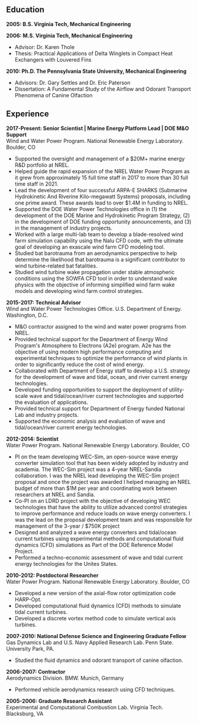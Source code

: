 ## Education
**2005: B.S. Virginia Tech, Mechanical Engineering**

**2006: M.S. Virginia Tech, Mechanical Engineering**

* Advisor: Dr. Karen Thole
* Thesis: Practical Applications of Delta Winglets in Compact Heat Exchangers with Louvered Fins

**2010: Ph.D. The Pennsylvania State University, Mechanical Engineering**

* Advisors: Dr. Gary Settles and Dr. Eric Paterson
* Dissertation: A Fundamental Study of the Airflow and Odorant Transport Phenomena of Canine Olfaction

## Experience
**2017-Present: Senior Scientist | Marine Energy Platform Lead | DOE M&O Support**    
Wind and Water Power Program. National Renewable Energy Laboratory. Boulder, CO

* Supported the oversight and management of a $20M+ marine energy R&D portfolio at NREL.
* Helped guide the rapid expansion of the NREL Water Power Program as it grew from approximately 15 full time staff in 2017 to more than 30 full time staff in 2021.
* Lead the development of four successful ARPA-E SHARKS (Submarine Hydrokinetic And Riverine Kilo-megawatt Systems) proposals, including one prime award. These awards lead to over $1.4M in funding to NREL.
* Supported the DOE Water Power Technologies office in (1) the development of the DOE Marine and Hydrokinetic Program Strategy, (2) in the development of DOE funding opportunity announcements, and (3) in the management of industry projects.
* Worked with a large multi-lab team to develop a blade-resolved wind farm simulation capability using the Nalu CFD code, with the ultimate goal of developing an exascale wind farm CFD modeling tool.
* Studied bat barotrauma from an aerodynamics perspective to help determine the likelihood that barotrauma is a significant contributor to wind turbine-related bat fatalities.
* Studied wind turbine wake propagation under stable atmospheric conditions using the SOWFA CFD tool in order to understand wake physics with the objective of informing simplified wind farm wake models and developing wind farm control strategies.

**2015-2017: Technical Advisor**    
Wind and Water Power Technologies Office. U.S. Department of Energy. Washington, D.C.

* M&O contractor assigned to the wind and water power programs from NREL.
* Provided technical support for the Department of Energy Wind Program's Atmosphere to Electrons (A2e) program. A2e has the objective of using modern high performance computing and experimental techniques to optimize the performance of wind plants in order to significantly reduce the cost of wind energy.
* Collaborated with Department of Energy staff to develop a U.S. strategy for the development of wave and tidal, ocean, and river current energy technologies.
* Developed funding opportunities to support the deployment of utility-scale wave and tidal/ocean/river current technologies and supported the evaluation of applications.
* Provided technical support for Department of Energy funded National Lab and industry projects.
* Supported the economic analysis and evaluation of wave and tidal/ocean/river current energy technologies.

**2012-2014: Scientist**    
Water Power Program. National Renewable Energy Laboratory. Boulder, CO

* PI on the team developing WEC-Sim, an open-source wave energy converter simulation tool that has been widely adopted by industry and academia. The WEC-Sim project was a 4-year NREL-Sandia collaboration. I was the NREL lead developing the WEC-Sim project proposal and once the project was awarded I helped managing an NREL budget of more than $1M per year and coordinating work between researchers at NREL and Sandia.
* Co-PI on an LDRD project with the objective of developing WEC technologies that have the ability to utilize advanced control strategies to improve performance and reduce loads on wave energy converters. I was the lead on the proposal development team and was responsible for management of the 3-year / $750K project
* Designed and analyzed a wave energy converters and tidal/ocean current turbines using experimental methods and computational fluid dynamics (CFD) simulations as Part of the DOE Reference Model Project.
* Performed a techno-economic assessment of wave and tidal current energy technologies for the Unites States.

**2010-2012: Postdoctoral Researcher**    
Water Power Program. National Renewable Energy Laboratory. Boulder, CO

* Developed a new version of the axial-flow rotor optimization code HARP-Opt.
* Developed computational fluid dynamics (CFD) methods to simulate tidal current turbines.
* Developed a discrete vortex method code to simulate vertical axis turbines.

**2007-2010: National Defense Science and Engineering Graduate Fellow**    
Gas Dynamics Lab and U.S. Navy Applied Research Lab. Penn State. University Park, PA.

* Studied the fluid dynamics and odorant transport of canine olfaction.

**2006-2007:  Contractor**    
Aerodynamics Division. BMW. Munich, Germany

* Performed vehicle aerodynamics research using CFD techniques.

**2005-2006: Graduate Research Assistant**    
Experimental and Computational Combustion Lab. Virginia Tech. Blacksburg, VA

<!-- % Department of Energy Wind Power Technologies Office (on assignment from the National Renewable Eneryg Laboratory)
% Washington, DC, 2017 – Present
% Position: Technical Advisor
% • Providing technical support for the Department of Energy Wind Program’s Atmosphere to Electrons (A2e) consortia. A2e has the objective of using modern high performance computing and experimental techniques to optimize the performance of wind plants in order to significantly reduce the cost of wind energy.
% Department of Energy Water Power Technologies Office (on assignment from the National Renewable Eneryg Laboratory)
% Washington, DC, 2015 – 2016
% Position: Technical Advisor
% • Collaborated with Department of Energy staff to develop a U.S. strategy for the devel- opment of wave and tidal/ocean/river current energy technologies
% • Developed funding opportunities to support the deployment of utility-scale wave and tidal/ocean/river current technologies and supported the evaluation of applications
% • Provided technical support for Department of Energy funded National Lab and industry projects
% • Supported the economic analysis and evaluation of wave and tidal/ocean/river current energy technologies
% National Renewable Energy Laboratory
% Boulder, CO, 2012 – 2015
% Position: Senior Research Engineer
% • Lead the development of WEC-Sim, an open-source wave energy converter simulation tool that has been widely adopted by industry and academia
% • Leadateamdevelopingadvancedwaveenergyconversiondevicetechnologiesandcontrol strategies
% • Designed and analyzed a wave energy converters and tidal/ocean current turbines using experimental methods and computational fluid dynamics (CFD) simulations
% • Performed a techno-economic assessment of wave and tidal current energy technologies for the Unites States
% National Renewable Energy Laboratory
% Boulder, CO, 2010 – 2012
% Position: Post-Doctoral Researcher
% • Developed a new version of the axial-flow rotor optimization code HARP-Opt
% • Studied the pressure fields experienced by Bat’s as they fly near wind turbine blades using CFD simulations and used the results to evaluate the theory that Bat’s are dying from barotrauma (i.e. low pressures around the blades)
% • Developed computational fluid dynamics (CFD) methods to simulate tidal current tur- bines
% • Developed a discrete vortex method code to simulate vertical axis turbines
% • Worked with a summer intern to develop a wave energy converter power-take-off model
% in the open-source CFD code OpenFOAM
% Penn State Gas Dynamics Lab and U.S. Navy Applied Research Lab
% University Park, PA, 2007 – 2010
% Position: National Defense Science and Engineering Graduate Fellow
% • Investigated the fluid dynamics and chemical transport phenomena involved in canine olfaction for a project funded by DARPA and the U.S. Transportation Security Labo- ratory
% • Developed a multi-phase CFD model for simulating odorant transport and deposition in the canine nasal airways using the open-source CFD code OpenFOAM
% • Designed and fabricated a model of the canine nasal cavity using rapid prototyping techniques for use in flow visualization experiments
% • Developed seedless particle image velocimetry (PIV) techniques using Schlieren optics for use in compressible flows
% BMW Aerodynamics Division
% Munich, Germany, 2006 – 2007 Position: Graduate Research Assistant
% • Performed vehicle aerodynamics research using CFD techniques
% Virginia Tech Experimental and Computational Combustion Lab
% Blacksburg, VA, 2005 – 2006
% Position: Graduate Research Assistant
% • Developed a method to enhance heat exchanger efficiency using vortex generators using experimental and computational methods -->
